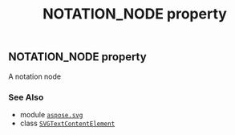 ﻿---
title: NOTATION_NODE property
second_title: Aspose.SVG for Python via .NET API References
description: 
type: docs
weight: 590
url: /python-net/aspose.svg/svgtextcontentelement/notation_node/
is_root: false
---

## NOTATION_NODE property


A notation node

### See Also
* module [`aspose.svg`](../../)
* class [`SVGTextContentElement`](/svg/python-net/aspose.svg/svgtextcontentelement)
